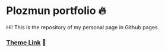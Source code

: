 # Plozmun portfolio 🔥

Hi! This is the repository of my personal page in Github pages.

### [Theme Link](https://github.com/rammcodes/dopefoliop) 🔗
